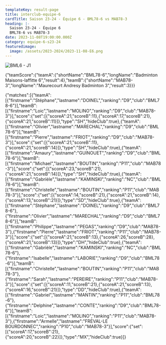```yaml
---
templateKey: result-page
title: interclub-equipe-6
cardTitle: Saison 23-24 - Équipe 6 - BML78-6 vs MAB78-3 
heading: |-
  Saison 23-24 - Équipe 6
  BML78-6 vs MAB78-3
date: 2023-11-08T19:00:00.000Z
category: equipe-6-s23-24
featuredimage:
  image: /assets/2023-2024/2023-11-08-E6.png
---
```

![](/assets/2023-2024/2023-11-08-E6.png "BML6 - J1")

<teamscoreboard>{"teamScore":{"teamA":{"shortName":"BML78-6","longName":"Badminton Maisons-laffitte 6","result":4},"teamB":{"shortName":"MAB78-3","longName":"Maurecourt Andresy Badminton 3","result":3}}}</teamscoreboard>

<scoreboard>{"matches":[{"teamA":[{"firstname":"Stéphane","lastname":"DOINEL","ranking":"D9","club":"BML78-6"}],"teamB":[{"firstname":"Loic","lastname":"MOLINO","ranking":"D9","club":"MAB78-3"}],"score":{"set":[{"scoreA":21,"scoreB":11},{"scoreA":17,"scoreB":21},{"scoreA":21,"scoreB":11}]},"type":"SH","hideClub":true},{"teamA":[{"firstname":"Olivier","lastname":"MARECHAL","ranking":"D9","club":"BML78-6"}],"teamB":[{"firstname":"Pierre","lastname":"FRIOT","ranking":"D9","club":"MAB78-3"}],"score":{"set":[{"scoreA":21,"scoreB":11},{"scoreA":21,"scoreB":14}]},"type":"SH","hideClub":true},{"teamA":[{"firstname":"Amaury","lastname":"GUINOUET","ranking":"D9","club":"BML78-6"}],"teamB":[{"firstname":"Michael","lastname":"BOUTIN","ranking":"P11","club":"MAB78-3"}],"score":{"set":[{"scoreA":23,"scoreB":21},{"scoreA":21,"scoreB":14}]},"type":"SH","hideClub":true},{"teamA":[{"firstname":"Gabrièle","lastname":"KAMINSKI","ranking":"NC","club":"BML78-6"}],"teamB":[{"firstname":"Christelle","lastname":"BOUTIN","ranking":"P11","club":"MAB78-3"}],"score":{"set":[{"scoreA":14,"scoreB":21},{"scoreA":21,"scoreB":14},{"scoreA":13,"scoreB":21}]},"type":"SD","hideClub":true},{"teamA":[{"firstname":"Stéphane","lastname":"DOINEL","ranking":"D9","club":"BML78-6"},{"firstname":"Olivier","lastname":"MARECHAL","ranking":"D9","club":"BML78-6"}],"teamB":[{"firstname":"Philippe","lastname":"PEGAS","ranking":"D9","club":"MAB78-3"},{"firstname":"Pierre","lastname":"FRIOT","ranking":"P11","club":"MAB78-3"}],"score":{"set":[{"scoreA":21,"scoreB":13},{"scoreA":26,"scoreB":28},{"scoreA":21,"scoreB":13}]},"type":"DH","hideClub":true},{"teamA":[{"firstname":"Gabrièle","lastname":"KAMINSKI","ranking":"NC","club":"BML78-6"},{"firstname":"Isabelle","lastname":"LABORIE","ranking":"D9","club":"BML78-6"}],"teamB":[{"firstname":"Christelle","lastname":"BOUTIN","ranking":"P11","club":"MAB78-3"},{"firstname":"Sarah","lastname":"PEREIRE","ranking":"P11","club":"MAB78-3"}],"score":{"set":[{"scoreA":11,"scoreB":21},{"scoreA":21,"scoreB":13},{"scoreA":16,"scoreB":21}]},"type":"DD","hideClub":true},{"teamA":[{"firstname":"Gabriel","lastname":"MANTIN","ranking":"P11","club":"BML78-6"},{"firstname":"Delphine","lastname":"CONTE","ranking":"D9","club":"BML78-6"}],"teamB":[{"firstname":"Loic","lastname":"MOLINO","ranking":"P11","club":"MAB78-3"},{"firstname":"Armelle","lastname":"FREVAL-LE BOURDONNEC","ranking":"P10","club":"MAB78-3"}],"score":{"set":[{"scoreA":17,"scoreB":21},{"scoreA":20,"scoreB":22}]},"type":"MX","hideClub":true}]}</scoreboard>